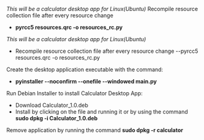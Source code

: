 
*This will be a calculator desktop app for Linux(Ubuntu)* 
Recompile resource collection file after every resource change
- **pyrcc5 resources.qrc -o resources_rc.py**
  
*This will be a calculator desktop app for Linux(Ubuntu)*
- Recompile resource collection file after every resource change
--pyrcc5 resources.qrc -o resources_rc.py 

Create the desktop application executable with the command: 
- **pyinstaller --noconfirm --onefile --windowed main.py**

 Run Debian Installer to install Calculator Desktop App:
 - Download Calculator_1.0.deb
 - Install by clicking on the file and running it or by using the command **sudo dpkg -i Calculator_1.0.deb**

Remove application by running the command **sudo dpkg -r calculator**
